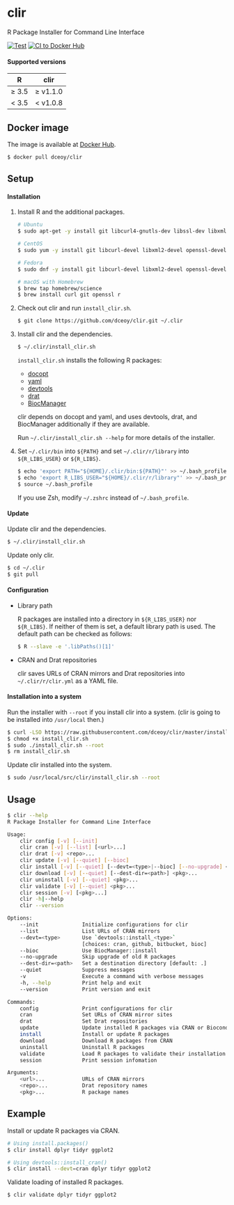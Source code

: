 clir
====

R Package Installer for Command Line Interface

[![Test](https://github.com/dceoy/clir/actions/workflows/test.yml/badge.svg)](https://github.com/dceoy/clir/actions/workflows/test.yml)
[![CI to Docker Hub](https://github.com/dceoy/clir/actions/workflows/docker-publish.yml/badge.svg)](https://github.com/dceoy/clir/actions/workflows/docker-publish.yml)

#### Supported versions

|     R    |     clir    |
|:--------:|:-----------:|
| &ge; 3.5 | &ge; v1.1.0 |
| &lt; 3.5 | &lt; v1.0.8 |

Docker image
------------

The image is available at [Docker Hub](https://hub.docker.com/r/dceoy/clir/).

```sh
$ docker pull dceoy/clir
```

Setup
-----

#### Installation

1.  Install R and the additional packages.

    ```sh
    # Ubuntu
    $ sudo apt-get -y install git libcurl4-gnutls-dev libssl-dev libxml2-dev r-base

    # CentOS
    $ sudo yum -y install git libcurl-devel libxml2-devel openssl-devel R-devel

    # Fedora
    $ sudo dnf -y install git libcurl-devel libxml2-devel openssl-devel R-devel

    # macOS with Homebrew
    $ brew tap homebrew/science
    $ brew install curl git openssl r
    ```

2.  Check out clir and run `install_clir.sh`.

    ```sh
    $ git clone https://github.com/dceoy/clir.git ~/.clir
    ```

3.  Install clir and the dependencies.

    ```sh
    $ ~/.clir/install_clir.sh
    ```

    `install_clir.sh` installs the following R packages:

    - [docopt](https://cran.r-project.org/web/packages/docopt/index.html)
    - [yaml](https://cran.r-project.org/web/packages/yaml/index.html)
    - [devtools](https://cran.r-project.org/web/packages/devtools/index.html)
    - [drat](https://cran.r-project.org/web/packages/drat/index.html)
    - [BiocManager](https://cran.r-project.org/web/packages/BiocManager/index.html)

    clir depends on docopt and yaml, and uses devtools, drat, and BiocManager additionally if they are available.

    Run `~/.clir/install_clir.sh --help` for more details of the installer.

4.  Set `~/.clir/bin` into `${PATH}` and set `~/.clir/r/library` into `${R_LIBS_USER}` or `${R_LIBS}`.

    ```sh
    $ echo 'export PATH="${HOME}/.clir/bin:${PATH}"' >> ~/.bash_profile
    $ echo 'export R_LIBS_USER="${HOME}/.clir/r/library"' >> ~/.bash_profile
    $ source ~/.bash_profile
    ```

    If you use Zsh, modify `~/.zshrc` instead of `~/.bash_profile`.

#### Update

Update clir and the dependencies.

```sh
$ ~/.clir/install_clir.sh
```

Update only clir.

```sh
$ cd ~/.clir
$ git pull
```

#### Configuration

- Library path

  R packages are installed into a directory in `${R_LIBS_USER}` nor `${R_LIBS}`.
  If neither of them is set, a default library path is used.
  The default path can be checked as follows:

  ```sh
  $ R --slave -e '.libPaths()[1]'
  ```

- CRAN and Drat repositories

  clir saves URLs of CRAN mirrors and Drat repositories into `~/.clir/r/clir.yml` as a YAML file.

#### Installation into a system

Run the installer with `--root` if you install clir into a system. (clir is going to be installed into `/usr/local` then.)

```sh
$ curl -LSO https://raw.githubusercontent.com/dceoy/clir/master/install_clir.sh
$ chmod +x install_clir.sh
$ sudo ./install_clir.sh --root
$ rm install_clir.sh
```

Update clir installed into the system.

```sh
$ sudo /usr/local/src/clir/install_clir.sh --root
```

Usage
-----

```sh
$ clir --help
R Package Installer for Command Line Interface

Usage:
    clir config [-v] [--init]
    clir cran [-v] [--list] [<url>...]
    clir drat [-v] <repo>...
    clir update [-v] [--quiet] [--bioc]
    clir install [-v] [--quiet] [--devt=<type>|--bioc] [--no-upgrade] <pkg>...
    clir download [-v] [--quiet] [--dest-dir=<path>] <pkg>...
    clir uninstall [-v] [--quiet] <pkg>...
    clir validate [-v] [--quiet] <pkg>...
    clir session [-v] [<pkg>...]
    clir -h|--help
    clir --version

Options:
    --init              Initialize configurations for clir
    --list              List URLs of CRAN mirrors
    --devt=<type>       Use `devtools::install_<type>`
                        [choices: cran, github, bitbucket, bioc]
    --bioc              Use BiocManager::install
    --no-upgrade        Skip upgrade of old R packages
    --dest-dir=<path>   Set a destination directory [default: .]
    --quiet             Suppress messages
    -v                  Execute a command with verbose messages
    -h, --help          Print help and exit
    --version           Print version and exit

Commands:
    config              Print configurations for clir
    cran                Set URLs of CRAN mirror sites
    drat                Set Drat repositories
    update              Update installed R packages via CRAN or Bioconductor
    install             Install or update R packages
    download            Download R packages from CRAN
    uninstall           Uninstall R packages
    validate            Load R packages to validate their installation
    session             Print session infomation

Arguments:
    <url>...            URLs of CRAN mirrors
    <repo>...           Drat repository names
    <pkg>...            R package names
```

Example
-------

Install or update R packages via CRAN.

```sh
# Using install.packages()
$ clir install dplyr tidyr ggplot2

# Using devtools::install_cran()
$ clir install --devt=cran dplyr tidyr ggplot2
```

Validate loading of installed R packages.

```sh
$ clir validate dplyr tidyr ggplot2
```
